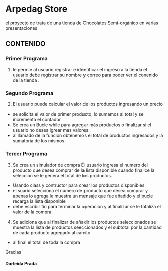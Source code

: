 # Arpedag Store 
el proyecto de trata de una tienda de Chocolates Semi-orgánico
en varias presentaciones 

## CONTENIDO 

### Primer Programa 
1. le permie al usuario registrar e identificar el ingreso a la tienda 
el usuario debe registrar su nombre y correo para poder ver el conenido de la tienda .  

### Segundo Programa 
2. El usuario puede calcular el valor de los productos ingresando un precio 
- se solicita el valor de primer producto, 
lo sumamos al total 
y se incrementa el contador 
- Se crea un Bucle while 
para agregar más productos o finalizar si el usuario no desea igrear mas valores 
- al llamado de la funcion 
obtenemos el total de productos ingresados y 
la sumatoria de los mismos

### Tercer Programa 
3. Se crea un simulador de compra 
El usuario ingresa el numero del producto que desea comprar de la lista disponible cuando finalice la selección se le genera el total de los productos.

- Usando class y contructor para crear los productos disponibles 
- el suario selecciona el numero de producto que desea comprar y apenas lo agrega le muestra un mensaje que fue añadido y el bucle recarga la lista disponible
- debe escribir fin para terminar la operacion y al finalizar se le totaliza el valor de la compra. 
4. Se adiciona que al finalizar de añadir los productos seleccionados 
    se muestra la lista de productos seeccionados y el subtotal por la cantidad de cada producto agregado al carrito. 

- al final el total de toda la compra
 
Gracias

#### Darleida Prada 



